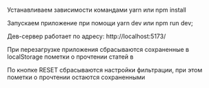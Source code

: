 Устанавливаем зависимости командами yarn или npm install

Запускаем приложение при помощи yarn dev или npm run dev;

Дев-сервер работает по адресу: http://localhost:5173/

При перезагрузке приложения сбрасываются сохраненные в localStorage пометки о прочтении статей в 

По кнопке RESET сбрасываются настройки фильтрации, при этом пометки о прочтении остаются сохраненными
